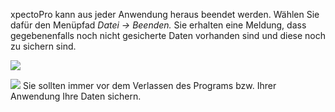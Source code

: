 xpectoPro kann aus jeder Anwendung heraus beendet werden. Wählen Sie dafür den Menüpfad *Datei → Beenden.* Sie erhalten eine Meldung, dass gegebenenfalls noch nicht gesicherte Daten vorhanden sind und diese noch zu sichern sind.

![](http://xpecto.github.io/docs/img/img_1431523498011.png)


![](http://xpecto.github.io/docs/img/img_1431936241832.png) Sie sollten immer vor dem Verlassen des Programs bzw. Ihrer Anwendung Ihre Daten sichern.
